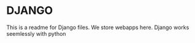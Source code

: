 # DJANGO


This is a readme for Django files.
We store webapps here. Django works seemlessly with python
